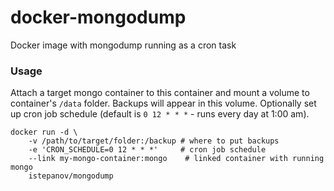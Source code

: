 docker-mongodump
================

Docker image with mongodump running as a cron task

### Usage

Attach a target mongo container to this container and mount a volume to container's `/data` folder. Backups will appear in this volume. Optionally set up cron job schedule (default is `0 12 * * *` - runs every day at 1:00 am).

	docker run -d \
		-v /path/to/target/folder:/backup # where to put backups
		-e 'CRON_SCHEDULE=0 12 * * *'     # cron job schedule
		--link my-mongo-container:mongo	   # linked container with running mongo
		istepanov/mongodump
